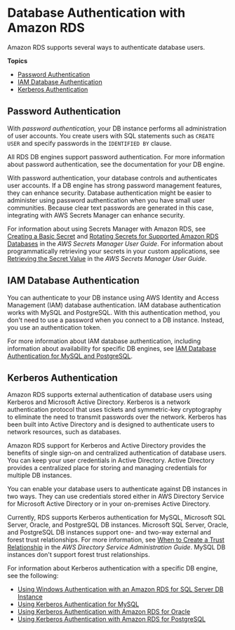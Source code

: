 # Database Authentication with Amazon RDS<a name="database-authentication"></a>

Amazon RDS supports several ways to authenticate database users\.

**Topics**
+ [Password Authentication](#password-authentication)
+ [IAM Database Authentication](#iam-database-authentication)
+ [Kerberos Authentication](#kerberos-authentication)

## Password Authentication<a name="password-authentication"></a>

With *password authentication,* your DB instance performs all administration of user accounts\. You create users with SQL statements such as `CREATE USER` and specify passwords in the `IDENTIFIED BY` clause\.

All RDS DB engines support password authentication\. For more information about password authentication, see the documentation for your DB engine\.

With password authentication, your database controls and authenticates user accounts\. If a DB engine has strong password management features, they can enhance security\. Database authentication might be easier to administer using password authentication when you have small user communities\. Because clear text passwords are generated in this case, integrating with AWS Secrets Manager can enhance security\.

For information about using Secrets Manager with Amazon RDS, see [Creating a Basic Secret](https://docs.aws.amazon.com/secretsmanager/latest/userguide/manage_create-basic-secret.html) and [Rotating Secrets for Supported Amazon RDS Databases](https://docs.aws.amazon.com/secretsmanager/latest/userguide/rotating-secrets-rds.html) in the *AWS Secrets Manager User Guide*\. For information about programmatically retrieving your secrets in your custom applications, see [Retrieving the Secret Value](https://docs.aws.amazon.com/secretsmanager/latest/userguide/manage_retrieve-secret.html) in the *AWS Secrets Manager User Guide*\.

## IAM Database Authentication<a name="iam-database-authentication"></a>

You can authenticate to your DB instance using AWS Identity and Access Management \(IAM\) database authentication\. IAM database authentication works with MySQL and PostgreSQL\. With this authentication method, you don't need to use a password when you connect to a DB instance\. Instead, you use an authentication token\.

For more information about IAM database authentication, including information about availability for specific DB engines, see [IAM Database Authentication for MySQL and PostgreSQL](UsingWithRDS.IAMDBAuth.md)\.

## Kerberos Authentication<a name="kerberos-authentication"></a>

Amazon RDS supports external authentication of database users using Kerberos and Microsoft Active Directory\. Kerberos is a network authentication protocol that uses tickets and symmetric\-key cryptography to eliminate the need to transmit passwords over the network\. Kerberos has been built into Active Directory and is designed to authenticate users to network resources, such as databases\.

Amazon RDS support for Kerberos and Active Directory provides the benefits of single sign\-on and centralized authentication of database users\. You can keep your user credentials in Active Directory\. Active Directory provides a centralized place for storing and managing credentials for multiple DB instances\.

You can enable your database users to authenticate against DB instances in two ways\. They can use credentials stored either in AWS Directory Service for Microsoft Active Directory or in your on\-premises Active Directory\.

Currently, RDS supports Kerberos authentication for MySQL, Microsoft SQL Server, Oracle, and PostgreSQL DB instances\. Microsoft SQL Server, Oracle, and PostgreSQL DB instances support one\- and two\-way external and forest trust relationships\. For more information, see [When to Create a Trust Relationship](https://docs.aws.amazon.com/directoryservice/latest/admin-guide/setup_trust.html) in the *AWS Directory Service Administration Guide*\. MySQL DB instances don't support forest trust relationships\.

For information about Kerberos authentication with a specific DB engine, see the following:
+ [Using Windows Authentication with an Amazon RDS for SQL Server DB Instance](USER_SQLServerWinAuth.md)
+ [Using Kerberos Authentication for MySQL](mysql-kerberos.md)
+ [Using Kerberos Authentication with Amazon RDS for Oracle](oracle-kerberos.md)
+ [Using Kerberos Authentication with Amazon RDS for PostgreSQL](postgresql-kerberos.md)